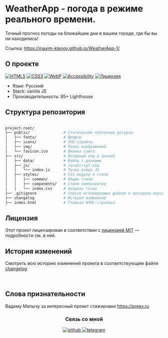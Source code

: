 <h1> WeatherApp - погода в режиме реального времени. </h1> 

<p> Точный прогноз погоды на ближайшие дни в вашем городе, где бы вы ни находились!</p>

Ссылка: <a href="https://maxim-klenov.github.io/WeatherApp-1/">https://maxim-klenov.github.io/WeatherApp-1/</a>


## О проекте

<span>

[![HTML5](https://img.shields.io/badge/HTML-5-orange)](https://www.w3.org/html/)  [![CSS3](https://img.shields.io/badge/CSS-3-blue)](https://www.w3.org/Style/CSS/)  [![WebP](https://img.shields.io/badge/Images-WebP-green)](https://developers.google.com/speed/webp)  [![Accessibility](https://img.shields.io/badge/WCAG-2.1-important)](https://www.w3.org/WAI/standards-guidelines/wcag/)  [![Лицензия](https://img.shields.io/badge/License-MIT-07ab6c.svg)](https://opensource.org/licenses/MIT)

</span>



<ul> 
	<li> Язык: Русский</li> 
  <li> Stack: vanilla JS </li>
  <li> Производительность: 95+ Lighthouse </li> 
</ul>

## Структура репозитория

```bash

project-root/
├── public/               # Статические публичные ресурсы
│   ├── fonts/            # Шрифты 
│   ├── icons/            # SVG спрайты
│   ├── img/              # Папка изображений 
│   └── favicon.ico       # Иконка сайта
├── src/                  # Исходный код и данные
│   ├── data/             # Файлы с данными 
│   ├── js/               # JavaScript-код
│   │   └── index.js      # Точка входа JS
│   ├── styles/           # CSS модули и стили
│   │   ├── common/       # Общие стили
│   │   ├── components/   # Стили компонентов
│   │   └── index.css     # входная точка
├── .gitignore            # Список игнорируемых файлов в контроле версий
├── changelog             # История изменений 
├── index.html            # Главная HTML-страница

```
## Лицензия 

Этот проект лицензирован в соответствии с [лицензией MIT](LICENSE/) — подробности см. в ней.

## История изменений

Смотреть всю историю изменений проекта в соответствующем файле [changelog](https://github.com/maxim-klenov/WeatherApp-1/blob/main/CHANGELOG.md)

<br> 

## Слова признательности

Вадиму Малычу за интересный проект стажировки https://preax.ru

<div align="center">

### Связь со мной

 
  <a href="https://github.com/maxim-klenov" target="_blank">
    <img src=https://img.shields.io/badge/github-%2324292e.svg?&style=for-the-badge&logo=github&logoColor=white alt=github style="margin-bottom: 5px;" />
  </a>
  
  <a href="https://t.me/maxklenov" target="_blank">
    <img src=https://img.shields.io/badge/telegram-%231E77B5.svg?&style=for-the-badge&logo=telegram&logoColor=white alt=telegram style="margin-bottom: 5px;" />
  </a> 
  </div>

